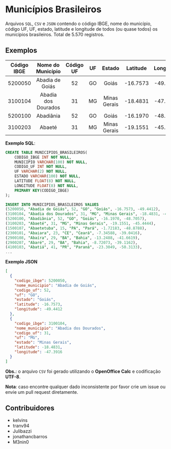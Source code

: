 # Municípios Brasileiros

Arquivos `SQL`, `CSV` e `JSON` contendo o código IBGE, nome do município, código UF, UF, estado, latitude e longitude de todos (ou quase todos) os municípios brasileiros. Total de 5.570 registros.

## Exemplos

| Código IBGE |  Nome do Município  | Código UF | UF |    Estado    | Latitude | Longitude |
|:-----------:|:-------------------:|:---------:|:--:|:------------:|:--------:|:---------:|
|   5200050   | Abadia de Goiás     |     52    | GO | Goiás        | -16.7573 |  -49.4412 |
|   3100104   | Abadia dos Dourados |     31    | MG | Minas Gerais | -18.4831 |  -47.3916 |
|   5200100   | Abadiânia           |     52    | GO | Goiás        | -16.1970 |  -48.7057 |
|   3100203   | Abaeté              |     31    | MG | Minas Gerais | -19.1551 |  -45.4444 |

**Exemplo SQL**:

```sql
CREATE TABLE MUNICIPIOS_BRASILEIROS(
    CODIGO_IBGE INT NOT NULL,
    MUNICIPIO VARCHAR(100) NOT NULL,
    CODIGO_UF INT NOT NULL,
    UF VARCHAR(2) NOT NULL,
    ESTADO VARCHAR(100) NOT NULL,
    LATITUDE FLOAT(8) NOT NULL,
    LONGITUDE FLOAT(8) NOT NULL,
    PRIMARY KEY(CODIGO_IBGE)
);

INSERT INTO MUNICIPIOS_BRASILEIROS VALUES
(5200050, "Abadia de Goiás", 52, "GO", "Goiás", -16.7573, -49.4412),
(3100104, "Abadia dos Dourados", 31, "MG", "Minas Gerais", -18.4831, -47.3916),
(5200100, "Abadiânia", 52, "GO", "Goiás", -16.1970, -48.7057),
(3100203, "Abaeté", 31, "MG", "Minas Gerais", -19.1551, -45.4444),
(1500107, "Abaetetuba", 15, "PA", "Pará", -1.72183, -48.8788),
(2300101, "Abaiara", 23, "CE", "Ceará", -7.34588, -39.0416),
(2900108, "Abaíra", 29, "BA", "Bahia", -13.2488, -41.6619),
(2900207, "Abaré", 29, "BA", "Bahia", -8.72073, -39.1162),
(4100103, "Abatiá", 41, "PR", "Paraná", -23.3049, -50.3133),
...
```

**Exemplo JSON**

```json
[
  {
    "codigo_ibge": 5200050,
    "nome_municipio": "Abadia de Goiás",
    "codigo_uf": 52,
    "uf": "GO",
    "estado": "Goiás",
    "latitude": -16.7573,
    "longitude": -49.4412
  },
  {
    "codigo_ibge": 3100104,
    "nome_municipio": "Abadia dos Dourados",
    "codigo_uf": 31,
    "uf": "MG",
    "estado": "Minas Gerais",
    "latitude": -18.4831,
    "longitude": -47.3916
  }
]
```

**Obs.**: o arquivo `CSV` foi gerado utilizando o **OpenOffice Calc** e codificação **UTF-8**.

**Nota**: caso encontre qualquer dado inconsistente por favor crie um issue ou envie um pull request diretamente.

## Contribuidores

 - kelvins
 - tranv94
 - Julibazzi
 - jonathancbarros
 - M3nin0
